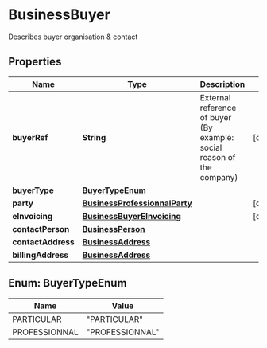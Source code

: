 

# BusinessBuyer

Describes buyer organisation & contact
## Properties

Name | Type | Description | Notes
------------ | ------------- | ------------- | -------------
**buyerRef** | **String** | External reference of buyer (By example: social reason of the company) |  [optional]
**buyerType** | [**BuyerTypeEnum**](#BuyerTypeEnum) |  | 
**party** | [**BusinessProfessionnalParty**](BusinessProfessionnalParty.md) |  |  [optional]
**eInvoicing** | [**BusinessBuyerEInvoicing**](BusinessBuyerEInvoicing.md) |  |  [optional]
**contactPerson** | [**BusinessPerson**](BusinessPerson.md) |  | 
**contactAddress** | [**BusinessAddress**](BusinessAddress.md) |  | 
**billingAddress** | [**BusinessAddress**](BusinessAddress.md) |  | 



## Enum: BuyerTypeEnum

Name | Value
---- | -----
PARTICULAR | &quot;PARTICULAR&quot;
PROFESSIONNAL | &quot;PROFESSIONNAL&quot;



